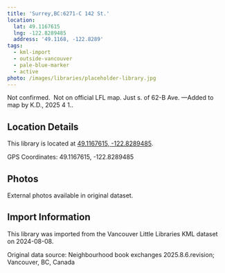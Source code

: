 ```yaml
---
title: 'Surrey,BC:6271-C 142 St.'
location:
  lat: 49.1167615
  lng: -122.8289485
  address: '49.1168, -122.8289'
tags:
  - kml-import
  - outside-vancouver
  - pale-blue-marker
  - active
photo: /images/libraries/placeholder-library.jpg
---
```

Not confirmed.  Not on official LFL map.
Just s. of 62-B Ave.
—Added to map by K.D., 2025 4 1..

## Location Details

This library is located at [49.1167615, -122.8289485](https://www.google.com/maps?q=49.1167615,-122.8289485).

GPS Coordinates: 49.1167615, -122.8289485

## Photos

External photos available in original dataset.

## Import Information

This library was imported from the Vancouver Little Libraries KML dataset on 2024-08-08.

Original data source: Neighbourhood book exchanges 2025.8.6.revision; Vancouver, BC, Canada
